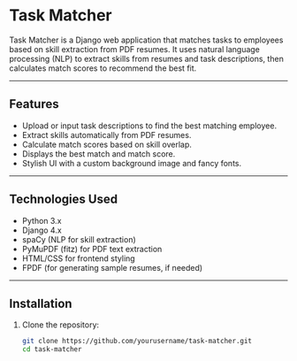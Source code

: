 # Task Matcher

Task Matcher is a Django web application that matches tasks to employees based on skill extraction from PDF resumes. It uses natural language processing (NLP) to extract skills from resumes and task descriptions, then calculates match scores to recommend the best fit.

---

## Features

- Upload or input task descriptions to find the best matching employee.
- Extract skills automatically from PDF resumes.
- Calculate match scores based on skill overlap.
- Displays the best match and match score.
- Stylish UI with a custom background image and fancy fonts.

---

## Technologies Used

- Python 3.x
- Django 4.x
- spaCy (NLP for skill extraction)
- PyMuPDF (fitz) for PDF text extraction
- HTML/CSS for frontend styling
- FPDF (for generating sample resumes, if needed)

---

## Installation

1. Clone the repository:

   ```bash
   git clone https://github.com/yourusername/task-matcher.git
   cd task-matcher
